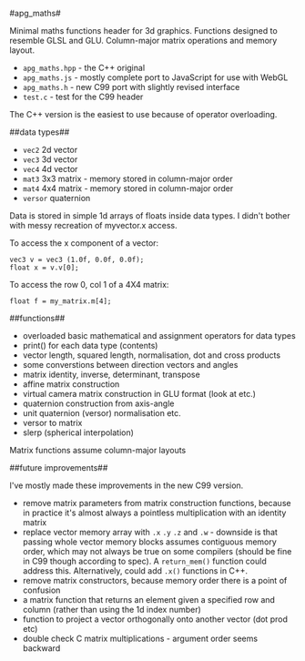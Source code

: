 #apg_maths#

Minimal maths functions header for 3d graphics.
Functions designed to resemble GLSL and GLU.
Column-major matrix operations and memory layout.

* `apg_maths.hpp` - the C++ original
* `apg_maths.js` - mostly complete port to JavaScript for use with WebGL
* `apg_maths.h` - new C99 port with slightly revised interface
* `test.c` - test for the C99 header

The C++ version is the easiest to use because of operator overloading.

##data types##

* `vec2` 2d vector
* `vec3` 3d vector
* `vec4` 4d vector
* `mat3` 3x3 matrix - memory stored in column-major order
* `mat4` 4x4 matrix - memory stored in column-major order
* `versor` quaternion

Data is stored in simple 1d arrays of floats inside data types. I didn't bother
with messy recreation of myvector.x access.

To access the x component of a vector:

    vec3 v = vec3 (1.0f, 0.0f, 0.0f);
    float x = v.v[0];

To access the row 0, col 1 of a 4X4 matrix:

    float f = my_matrix.m[4];

##functions##

* overloaded basic mathematical and assignment operators for data types
* print() for each data type (contents)
* vector length, squared length, normalisation, dot and cross products
* some converstions between direction vectors and angles
* matrix identity, inverse, determinant, transpose
* affine matrix construction
* virtual camera matrix construction in GLU format (look at etc.)
* quaternion construction from axis-angle
* unit quaternion (versor) normalisation etc.
* versor to matrix
* slerp (spherical interpolation)

Matrix functions assume column-major layouts

##future improvements##

I've mostly made these improvements in the new C99 version.

* remove matrix parameters from matrix construction functions, because in
practice it's almost always a pointless multiplication with an identity matrix
* replace vector memory array with `.x` `.y` `.z` and `.w` - downside is that passing
whole vector memory blocks assumes contiguous memory order, which may not
always be true on some compilers (should be fine in C99 though according to spec).
A `return_mem()` function could address this. Alternatively, could add `.x()` functions in C++.
* remove matrix constructors, because memory order there is a point of confusion
* a matrix function that returns an element given a specified row and column
(rather than using the 1d index number)
* function to project a vector orthogonally onto another vector (dot prod etc)
* double check C matrix multiplications - argument order seems backward
